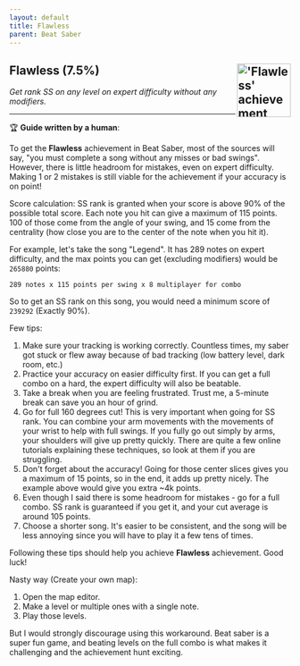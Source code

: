 ```yaml
---
layout: default
title: Flawless
parent: Beat Saber
---
```


## Flawless (7.5%) <img align="right" src="https://cdn.cloudflare.steamstatic.com/steamcommunity/public/images/apps/620980/e11d8f04cb9f2fbd8ec79a5218fc3a407aefacd9.jpg" alt="'Flawless' achievement icon" width="96" height="96">

_Get rank SS on any level on expert difficulty without any modifiers._

---

:trophy: **Guide written by a human**:

To get the **Flawless** achievement in Beat Saber, most of the sources will say, "you must complete a song without any misses or bad swings". However, there is little headroom for mistakes, even on expert difficulty. Making 1 or 2 mistakes is still viable for the achievement if your accuracy is on point!

Score calculation:
SS rank is granted when your score is above 90% of the possible total score. Each note you hit can give a maximum of 115 points. 100 of those come from the angle of your swing, and 15 come from the centrality (how close you are to the center of the note when you hit it). 

For example, let's take the song "Legend". It has 289 notes on expert difficulty, and the max points you can get (excluding modifiers) would be `265880` points:
```
289 notes x 115 points per swing x 8 multiplayer for combo
``` 
So to get an SS rank on this song, you would need a minimum score of `239292` (Exactly 90%).

Few tips:
1. Make sure your tracking is working correctly. Countless times, my saber got stuck or flew away because of bad tracking (low battery level, dark room, etc.)
2. Practice your accuracy on easier difficulty first. If you can get a full combo on a hard, the expert difficulty will also be beatable. 
3. Take a break when you are feeling frustrated. Trust me, a 5-minute break can save you an hour of grind.
4. Go for full 160 degrees cut! This is very important when going for SS rank. You can combine your arm movements with the movements of your wrist to help with full swings. If you fully go out simply by arms, your shoulders will give up pretty quickly. There are quite a few online tutorials explaining these techniques, so look at them if you are struggling.
5. Don't forget about the accuracy! Going for those center slices gives you a maximum of 15 points, so in the end, it adds up pretty nicely. The example above would give you extra ~4k points.
6. Even though I said there is some headroom for mistakes - go for a full combo. SS rank is guaranteed if you get it, and your cut average is around 105 points.
7. Choose a shorter song. It's easier to be consistent, and the song will be less annoying since you will have to play it a few tens of times.

Following these tips should help you achieve **Flawless** achievement. Good luck!

Nasty way (Create your own map):
1. Open the map editor.
2. Make a level or multiple ones with a single note.
3. Play those levels.

But I would strongly discourage using this workaround. Beat saber is a super fun game, and beating levels on the full combo is what makes it challenging and the achievement hunt exciting.

